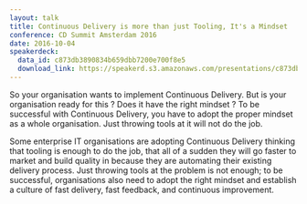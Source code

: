 ```yaml
---
layout: talk
title: Continuous Delivery is more than just Tooling, It's a Mindset
conference: CD Summit Amsterdam 2016
date: 2016-10-04
speakerdeck:
  data_id: c873db3890834b659dbb7200e700f8e5
  download_link: https://speakerd.s3.amazonaws.com/presentations/c873db3890834b659dbb7200e700f8e5/CD_Summit_Amsterdam_2016_-_Continuous_Delivery_is_more_than_just_Tooling__It_s_a_Mindset.pdf
---
```

So your organisation wants to implement Continuous Delivery. But is your organisation ready for this ? Does it have the right mindset ?
To be successful with Continuous Delivery, you have to adopt the proper mindset as a whole organisation. Just throwing tools at it will not do the job.

Some enterprise IT organisations are adopting Continuous Delivery thinking that tooling is enough to do the job, that all of a sudden they will go faster to market and build quality in because they are automating their existing delivery process. Just throwing tools at the problem is not enough; to be successful, organisations also need to adopt the right mindset and establish a culture of fast delivery, fast feedback, and continuous improvement.
